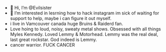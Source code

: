 - 👋 Hi, I’m @Evilsister
- 👀 I’m interested in lesrning how to hack instagram im sick of waiting for support to help, maybe i can figure it out myself.
- i live in Vamcouver canada huge Bruins & Raiderd fan.
- Love hoing to loud, noisy, sweaty metal shows. Obsessed with all things Myles Kennedy. Loved Lemmy & Motorhead. Lemmy was the real deal, last great rockstar. God indeed is Lemmy.
- cancer warrior. FUCK CANCER
